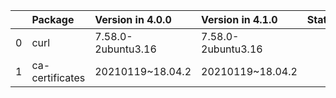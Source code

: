 <!-- markdown-link-check-disable -->

|    | Package         | Version in 4.0.0   | Version in 4.1.0   | Status   |
|---:|:----------------|:-------------------|:-------------------|:---------|
|  0 | curl            | 7.58.0-2ubuntu3.16 | 7.58.0-2ubuntu3.16 |          |
|  1 | ca-certificates | 20210119~18.04.2   | 20210119~18.04.2   |          |